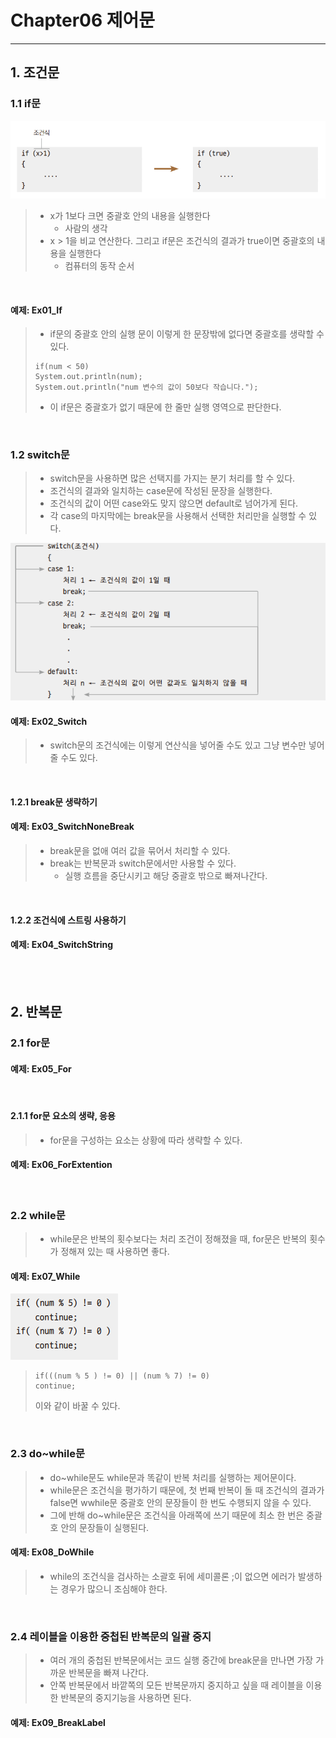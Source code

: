 # Chapter06 제어문
***

## 1. 조건문

### 1.1 if문

![img.png](img.png)

> - x가 1보다 크면 중괄호 안의 내용을 실행한다
>   - 사람의 생각
> - x > 1을 비교 연산한다. 그리고 if문은 조건식의 결과가 true이면 중괄호의 내용을 실행한다
>   - 컴퓨터의 동작 순서

<br>

#### 예제: Ex01_If

> - if문의 중괄호 안의 실행 문이 이렇게 한 문장밖에 없다면 중괄호를 생략할 수 있다.
> ```
> if(num < 50)
> System.out.println(num);
> System.out.println("num 변수의 값이 50보다 작습니다.");
> ```
> - 이 if문은 중괄호가 없기 때문에 한 줄만 실행 영역으로 판단한다.

<br>

### 1.2 switch문

> - switch문을 사용하면 많은 선택지를 가지는 분기 처리를 할 수 있다.
> - 조건식의 결과와 일치하는 case문에 작성된 문장을 실행한다.
> - 조건식의 값이 어떤 case와도 맞지 않으면 default로 넘어가게 된다.
> - 각 case의 마지막에는 break문을 사용해서 선택한 처리만을 실행할 수 있다.

![img_1.png](img_1.png)

#### 예제: Ex02_Switch

> - switch문의 조건식에는 이렇게 연산식을 넣어줄 수도 있고 그냥 변수만 넣어줄 수도 있다.

<br>

#### 1.2.1 break문 생략하기

#### 예제: Ex03_SwitchNoneBreak

> - break문을 없애 여러 값을 묶어서 처리할 수 있다.
> - break는 반복문과 switch문에서만 사용할 수 있다.
>   - 실행 흐름을 중단시키고 해당 중괄호 밖으로 빠져나간다.

<br>

#### 1.2.2 조건식에 스트링 사용하기

#### 예제: Ex04_SwitchString

<br>
<br>

## 2. 반복문

### 2.1 for문

#### 예제: Ex05_For

<br>

#### 2.1.1 for문 요소의 생략, 응용

> - for문을 구성하는 요소는 상황에 따라 생략할 수 있다.

#### 예제: Ex06_ForExtention

<br>

### 2.2 while문

> - while문은 반복의 횟수보다는 처리 조건이 정해졌을 때, for문은 반복의 횟수가 정해져 있는 때 사용하면 좋다.

#### 예제: Ex07_While

![img_2.png](img_2.png)

> ```
> if(((num % 5 ) != 0) || (num % 7) != 0)
> continue;
> ```
> 이와 같이 바꿀 수 있다.

<br>

### 2.3 do~while문

> - do~while문도 while문과 똑같이 반복 처리를 실행하는 제어문이다.
> - while문은 조건식을 평가하기 때문에, 첫 번째 반복이 돌 때 조건식의 결과가 false면 wwhile문 중괄호 안의 문장들이 한 번도 수행되지 않을 수 있다.
> - 그에 반해 do~while문은 조건식을 아래쪽에 쓰기 때문에 최소 한 번은 중괄호 안의 문장들이 실행된다.

#### 예제: Ex08_DoWhile

> - while의 조건식을 검사하는 소괄호 뒤에 세미콜론 ;이 없으면 에러가 발생하는 경우가 많으니 조심해야 한다.

<br>

### 2.4 레이블을 이용한 중첩된 반복문의 일괄 중지

> - 여러 개의 중첩된 반복문에서는 코드 실행 중간에 break문을 만나면 가장 가까운 반복문을 빠져 나간다.
> - 안쪽 반복문에서 바깥쪽의 모든 반복문까지 중지하고 싶을 때 레이블을 이용한 반복문의 중지기능을 사용하면 된다.

#### 예제: Ex09_BreakLabel